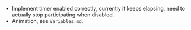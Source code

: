 * Implement timer enabled correctly, currently it keeps elapsing, need to actually stop participating when disabled.
* Animation, see `Variables.md`.